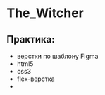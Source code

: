 # The_Witcher

<h2>Практика:</h2>
<ul>
  <li>верстки по шаблону Figma</li>
  <li>html5</li>
  <li>css3</li>
  <li>flex-верстка</li>
  <li></li>
</ul>
